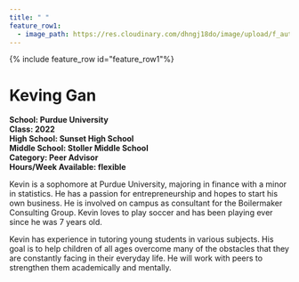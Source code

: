 ```yaml
---
title: " "
feature_row1:
  - image_path: https://res.cloudinary.com/dhngj18do/image/upload/f_auto,q_auto/v1/images/activities/pa_kevin_gan
---
```


{% include feature_row id="feature_row1"%}

# Keving Gan

**School: Purdue University**  
**Class: 2022**  
**High School: Sunset High School**  
**Middle School: Stoller Middle School**  
**Category: Peer Advisor**  
**Hours/Week Available: flexible**  

Kevin is a sophomore at Purdue University, majoring in finance with a minor in statistics. He has a passion for entrepreneurship and hopes to start his own business. He is involved on campus as consultant for the Boilermaker Consulting Group. Kevin loves to play soccer and has been playing ever since he was 7 years old.    

Kevin has experience in tutoring young students in various subjects. His goal is to help children of all ages overcome many of the obstacles that they are constantly facing in their everyday life. He will work with peers to strengthen them academically and mentally.
